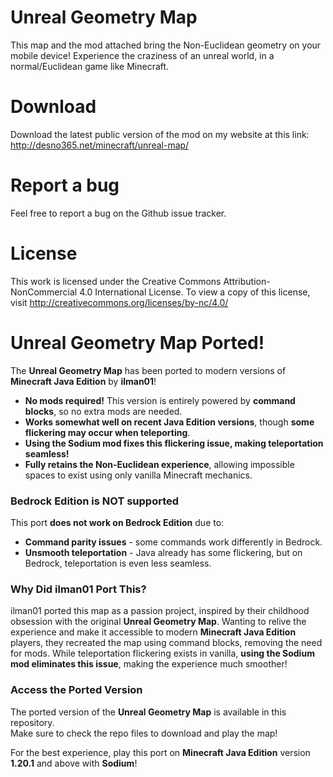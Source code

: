 # Unreal Geometry Map
This map and the mod attached bring the Non-Euclidean geometry on your mobile device!
Experience the craziness of an unreal world, in a normal/Euclidean game like Minecraft.

# Download
Download the latest public version of the mod on my website at this link: http://desno365.net/minecraft/unreal-map/

# Report a bug
Feel free to report a bug on the Github issue tracker.

# License
This work is licensed under the Creative Commons Attribution- NonCommercial 4.0 International License. To view a copy
of this license, visit http://creativecommons.org/licenses/by-nc/4.0/

# Unreal Geometry Map Ported! 
The **Unreal Geometry Map** has been ported to modern versions of **Minecraft Java Edition** by **ilman01**!  

- **No mods required!** This version is entirely powered by **command blocks**, so no extra mods are needed.  
- **Works somewhat well on recent Java Edition versions**, though **some flickering may occur when teleporting**.
- **Using the Sodium mod fixes this flickering issue, making teleportation seamless!**
- **Fully retains the Non-Euclidean experience**, allowing impossible spaces to exist using only vanilla Minecraft mechanics.  

### **Bedrock Edition is NOT supported**  
This port **does not work on Bedrock Edition** due to:
- **Command parity issues** - some commands work differently in Bedrock.  
- **Unsmooth teleportation** - Java already has some flickering, but on Bedrock, teleportation is even less seamless.  

### **Why Did ilman01 Port This?**  
ilman01 ported this map as a passion project, inspired by their childhood obsession with the original **Unreal Geometry Map**. Wanting to relive the experience and make it accessible to modern **Minecraft Java Edition** players, they recreated the map using command blocks, removing the need for mods. While teleportation flickering exists in vanilla, **using the Sodium mod eliminates this issue**, making the experience much smoother!  

### **Access the Ported Version**  
The ported version of the **Unreal Geometry Map** is available in this repository.  
Make sure to check the repo files to download and play the map!  

For the best experience, play this port on **Minecraft Java Edition** version **1.20.1** and above with **Sodium**!